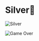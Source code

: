 # Silver🛫




![Silver](https://user-images.githubusercontent.com/108235776/176603956-a0edc6f1-f281-4694-925e-69888617b60f.jpg)




![Game Over](https://user-images.githubusercontent.com/108235776/176604009-079cebef-5608-457d-9b7c-aebafb12de64.jpg)
